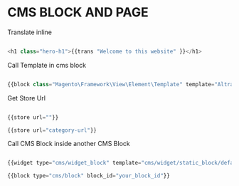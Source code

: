 # CMS BLOCK AND PAGE

Translate inline

```js

<h1 class="hero-h1">{{trans "Welcome to this website" }}</h1>

```

Call Template in cms block

```js

{{block class="Magento\Framework\View\Element\Template" template="Altravista_Carousel::product/carousel.phtml" cat="3"}}

```

Get Store Url

```js

{{store url=""}}

{{store url="category-url"}}

```

Call CMS Block inside another CMS Block

```js

{{widget type="cms/widget_block" template="cms/widget/static_block/default.phtml" block_id="1"}}

{{block type="cms/block" block_id="your_block_id"}}

```